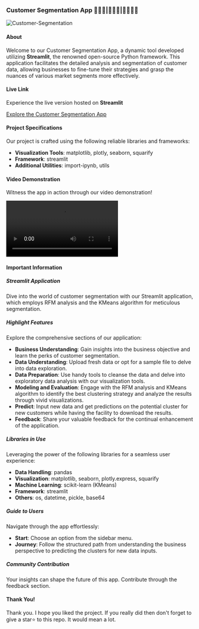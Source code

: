 ### **Customer Segmentation App 🧑‍🤝‍🧑|👨‍👨‍👦|👨‍👩‍👧‍👦**

![Customer-Segmentation](https://github.com/tieugem1997/CustomerSegmentation_Streamlit/assets/39017335/15e46542-f96f-4d8d-b24d-907db4a6f736)

#### **About**

Welcome to our Customer Segmentation App, a dynamic tool developed utilizing **Streamlit**, the renowned open-source Python framework. This application facilitates the detailed analysis and segmentation of customer data, allowing businesses to fine-tune their strategies and grasp the nuances of various market segments more effectively.

#### **Live Link**

Experience the live version hosted on **Streamlit**

[Explore the Customer Segmentation App](https://gui-customersegmentation-nguyenthanhtrong.streamlit.app/)

#### **Project Specifications**

Our project is crafted using the following reliable libraries and frameworks:

- **Visualization Tools**: matplotlib, plotly, seaborn, squarify
- **Framework**: streamlit
- **Additional Utilities**: import-ipynb, utils

#### **Video Demonstration**

Witness the app in action through our video demonstration!

![Watch the Video Demo](https://github-production-user-asset-6210df.s3.amazonaws.com/39017335/266809601-e87e6c47-e30d-43e8-93a2-958b297b30d2.mp4)

#### **Important Information**

##### **Streamlit Application**

Dive into the world of customer segmentation with our Streamlit application, which employs RFM analysis and the KMeans algorithm for meticulous segmentation.

##### **Highlight Features**

Explore the comprehensive sections of our application:
- **Business Understanding**: Gain insights into the business objective and learn the perks of customer segmentation.
- **Data Understanding**: Upload fresh data or opt for a sample file to delve into data exploration.
- **Data Preparation**: Use handy tools to cleanse the data and delve into exploratory data analysis with our visualization tools.
- **Modeling and Evaluation**: Engage with the RFM analysis and KMeans algorithm to identify the best clustering strategy and analyze the results through vivid visualizations.
- **Predict**: Input new data and get predictions on the potential cluster for new customers while having the facility to download the results.
- **Feedback**: Share your valuable feedback for the continual enhancement of the application.

##### **Libraries in Use**

Leveraging the power of the following libraries for a seamless user experience:
- **Data Handling**: pandas
- **Visualization**: matplotlib, seaborn, plotly.express, squarify
- **Machine Learning**: scikit-learn (KMeans)
- **Framework**: streamlit
- **Others**: os, datetime, pickle, base64

##### **Guide to Users**

Navigate through the app effortlessly:
- **Start**: Choose an option from the sidebar menu.
- **Journey**: Follow the structured path from understanding the business perspective to predicting the clusters for new data inputs.

##### **Community Contribution**

Your insights can shape the future of this app. Contribute through the feedback section.

#### **Thank You!**

Thank you. I hope you liked the project.
If you really did then don't forget to give a star⭐ to this repo. It would mean a lot.
